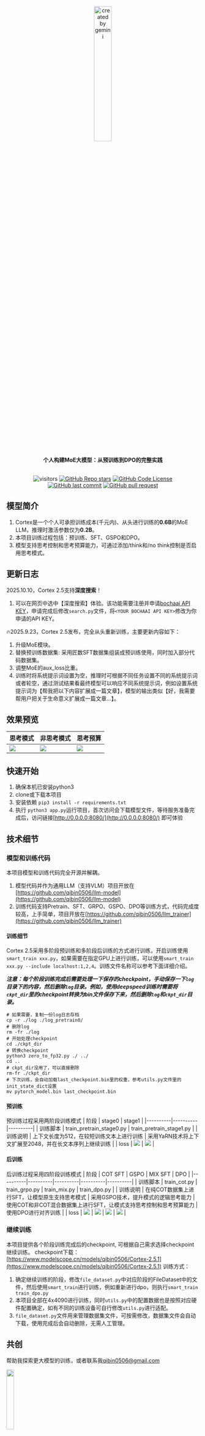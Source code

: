 <div align="center">
    <img alt="created by gemini" src="./images/logo.png" style="width: 30%">
</div>

<div align="center"><b>个人构建MoE大模型：从预训练到DPO的完整实践</b></div> <br />

<div align="center">

![visitors](https://visitor-badge.laobi.icu/badge?page_id=qibin0506/Cortex)
[![GitHub Repo stars](https://img.shields.io/github/stars/qibin0506/Cortex?style=social)](https://github.com/qibin0506/Cortex/stargazers)
[![GitHub Code License](https://img.shields.io/github/license/qibin0506/Cortex)](LICENSE)
[![GitHub last commit](https://img.shields.io/github/last-commit/qibin0506/Cortex)](https://github.com/qibin0506/Cortex/commits/master)
[![GitHub pull request](https://img.shields.io/badge/PRs-welcome-blue)](https://github.com/qibin0506/Cortex/pulls)
</div>

## 模型简介
1. Cortex是一个个人可承担训练成本(千元内)、从头进行训练的**0.6B**的MoE LLM，推理时激活参数仅为**0.2B**。
2. 本项目训练过程包括：预训练、SFT、GSPO和DPO。
3. 模型支持思考控制和思考预算能力，可通过添加/think和/no think控制是否启用思考模式。

## 更新日志
2025.10.10，Cortex 2.5支持**深度搜索**！
1. 可以在网页中选中【深度搜索】体验。该功能需要注册并申请[bochaai API KEY](https://open.bochaai.com/)，申请完成后修改`search.py`文件，将`<YOUR BOCHAAI API KEY>`修改为你申请的API KEY。


🔥2025.9.23，Cortex 2.5发布，完全从头重新训练，主要更新内容如下：
1. 升级MoE模块。
2. 替换预训练数据集: 采用匠数SFT数据集组装成预训练使用，同时加入部分代码数据集。
3. 调整MoE的aux_loss比重。
4. 训练时将系统提示词设置为空，推理时可根据不同任务设置不同的系统提示词或者轮空，通过测试结果看最终模型可以响应不同系统提示词，例如设置系统提示词为【帮我把以下内容扩展成一篇文章】，模型的输出类似【好，我需要帮用户把关于生命意义扩展成一篇文章...】。


## 效果预览
| 思考模式 | 非思考模式 | 思考预算 |
|----------|----------|----------|
| <img src="./images/screenshot_1.png"> | <img src="./images/screenshot_2.png"> | <img src="./images/screenshot_3.png"> |


## 快速开始
1. 确保本机已安装python3
2. clone或下载本项目
3. 安装依赖 `pip3 install -r requirements.txt`
4. 执行 `python3 app.py`运行项目，首次访问会下载模型文件，等待服务准备完成后，访问链接[http://0.0.0.0:8080/](http://0.0.0.0:8080/) 即可体验


## 技术细节
### 模型和训练代码
本项目模型和训练代码完全开源并解耦。
1. 模型代码并作为通用LLM（支持VLM）项目开放在[https://github.com/qibin0506/llm-model](https://github.com/qibin0506/llm-model)
2. 训练代码支持Pretrain、SFT、GRPO、GSPO、DPO等训练方式，代码完成度较高，上手简单，项目开放在[https://github.com/qibin0506/llm_trainer](https://github.com/qibin0506/llm_trainer)

#### 训练细节
Cortex 2.5采用多阶段预训练和多阶段后训练的方式进行训练，开启训练使用`smart_train xxx.py`，如果需要在指定GPU上进行训练，可以使用`smart_train xxx.py --include localhost:1,2,4`。训练文件名称可以参考下面详细介绍。

***注意：每个阶段训练完成后需要处理一下保存的checkpoint，手动保存一下`log`目录下的内容，然后删除`log`目录。例如，使用deepspeed训练时需要将`ckpt_dir`里的checkpoint转换为bin文件保存下来，然后删除`log`和`ckpt_dir`目录。***
``` shell
# 如果需要，复制一份log日志存档
cp -r ./log ./log_pretrain0/
# 删除log
rm -fr ./log
# 开始处理checkpoint
cd ./ckpt_dir
# 转换checkpoint
python3 zero_to_fp32.py ./ ../
cd ..
# ckpt_dir没用了，可以直接删除
rm-fr ./ckpt_dir
# 下次训练，会自动加载last_checkpoint.bin里的权重，参考utils.py文件里的init_state_dict设置
mv pytorch_model.bin last_checkpoint.bin
```

#### 预训练
预训练过程采用两阶段训练模式
| 阶段 | stage0 | stage1 |
|----------|----------|----------|
| 训练脚本 | train_pretrain_stage0.py | train_pretrain_stage1.py |
| 训练说明 | 上下文长度为512，在较短训练文本上进行训练 | 采用YaRN技术将上下文扩展至2048，并在长文本序列上继续训练 |
| loss | <img src="./images/loss_pretrain_stage0.png"> | <img src="./images/loss_pretrain_stage1.png">  |


#### 后训练
后训练过程采用四阶段训练模式
| 阶段 | COT SFT | GSPO | MIX SFT | DPO |
|----------|----------|----------|----------|----------|
| 训练脚本 | train_cot.py | train_grpo.py | train_mix.py | train_dpo.py |
| 训练说明 | 在纯COT数据集上进行SFT，让模型原生支持思考模式 | 采用GSPO技术，提升模式的逻辑思考能力 | 使用COT和非COT混合数据集上进行SFT，让模式支持思考控制和思考预算能力 | 使用DPO进行对齐训练 |
| loss | <img src="./images/loss_cot.png"> | <img src="./images/loss_gspo.png"> | <img src="./images/loss_mix.png"> | <img src="./images/loss_dpo.png"> |

### 继续训练
本项目提供各个阶段训练完成后的checkpoint, 可根据自己需求选择checkpoint继续训练。
checkpoint下载：[https://www.modelscope.cn/models/qibin0506/Cortex-2.5.1](https://www.modelscope.cn/models/qibin0506/Cortex-2.5.1)
训练方式：
1. 确定继续训练的阶段，修改`file_dataset.py`中对应阶段的FileDataset中的文件，然后使用`smart_train`进行训练，例如重新进行dpo，则执行`smart_train train_dpo.py`
2. 本项目全部在4x4090进行训练，同时`utils.py`中的配置数据也是按照对应硬件配置确定，如有不同的训练设备可自行修改`utils.py`进行适配。
3. `file_dataset.py`文件用来管理数据集文件，可按需修改，数据集文件会自动下载，使用完成后会自动删除，无需人工管理。

## 共创
帮助我探索更大模型的训练，或者联系我[qibin0506@gmail.com](mailto:qibin0506@gmail.com)

<img alt="" src="./images/wechat.jpg" style="width: 20%"> <br/> <img alt="" src="./images/alipay.jpg" style="width: 20%">


## star-history
<picture>
  <source media="(prefers-color-scheme: dark)" srcset="https://api.star-history.com/svg?repos=qibin0506/Cortex&type=Date&theme=dark"/>
  <source media="(prefers-color-scheme: light)" srcset="https://api.star-history.com/svg?repos=qibin0506/Cortex&type=Date"/>
  <img alt="Star History Chart" src="https://api.star-history.com/svg?repos=qibin0506/Cortex&type=Date"/>
</picture>
